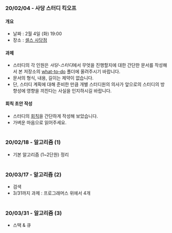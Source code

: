 ### 20/02/04 - 사당 스터디 킥오프 
#### 개요
* 날짜 : 2월 4일 (화) 19:00
* 장소 : [셀스 사당점](https://sd.sels.co.kr/) 

#### 과제
* 스터디의 각 인원은 *사당-스터디*에서 무엇을 진행할지에 대한 간단한 문서를 작성해서 본 저장소의 [what-to-do](https://github.com/sadang-study/java/tree/master/what-to-do) 폴더에 올려주시기 바랍니다.
* 문서의 형식, 내용, 길이는 제약이 없습니다.
* 단, 스터디 계획에 대해 준비한 만큼 개별 스터디원의 의사가 앞으로의 스터디의 방향성에 영향을 끼친다는 사실을 인지하시길 바랍니다.

#### 회칙 초안 작성
* 스터디의 [회칙](https://github.com/sadang-study/java/tree/master/policy)을 간단하게 작성해 보았습니다.
* 가벼운 마음으로 읽어주세요.
<br><br>

### 20/02/18 - 알고리즘 (1)
  * 기본 알고리즘 (1~2단원) 정리
<br><br>

### 20/03/17 - 알고리즘 (2)
  * 검색
  * 3/31까지 과제 : 프로그래머스 위에서 4개
<br><br>

### 20/03/31 - 알고리즘 (3)
  * 스택 & 큐